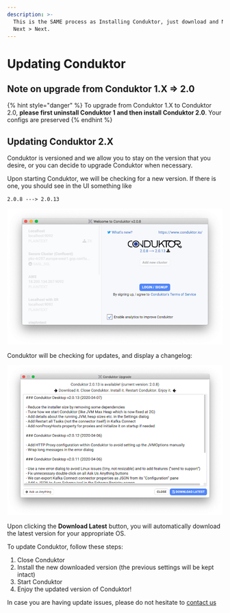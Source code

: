 ```yaml
---
description: >-
  This is the SAME process as Installing Conduktor, just download and Next >
  Next > Next.
---
```


# Updating Conduktor

## Note on upgrade from Conduktor 1.X =&gt; 2.0

{% hint style="danger" %}
To upgrade from Conduktor 1.X to Conduktor 2.0, **please first uninstall Conduktor 1 and then install Conduktor 2.0**. Your configs are preserved
{% endhint %}

## Updating Conduktor 2.X

Conduktor is versioned and we allow you to stay on the version that you desire, or you can decide to upgrade Conduktor when necessary.

Upon starting Conduktor, we will be checking for a new version. If there is one, you should see in the UI something like

```text
2.0.8 ---> 2.0.13
```

![the update screen](../.gitbook/assets/screen-shot-2020-04-08-at-10.13.02.png)



Conduktor will be checking for updates, and display a changelog:

![](../.gitbook/assets/screen-shot-2020-04-08-at-10.14.57.png)

Upon clicking the **Download Latest** button, you will automatically download the latest version for your appropriate OS. 

To update Conduktor, follow these steps:

1. Close Conduktor
2. Install the new downloaded version \(the previous settings will be kept intact\)
3. Start Conduktor
4. Enjoy the updated version of Conduktor!

In case you are having update issues, please do not hesitate to [contact us](https://www.conduktor.io/contact)


